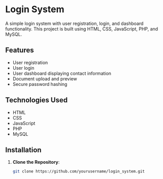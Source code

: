 # Login System

A simple login system with user registration, login, and dashboard functionality. This project is built using HTML, CSS, JavaScript, PHP, and MySQL.

## Features

- User registration
- User login
- User dashboard displaying contact information
- Document upload and preview
- Secure password hashing

## Technologies Used

- HTML
- CSS
- JavaScript
- PHP
- MySQL

## Installation

1. **Clone the Repository**:
   ```bash
   git clone https://github.com/yourusername/login_system.git
